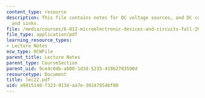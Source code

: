 ```yaml
---
content_type: resource
description: This file contains notes for DC voltage sources, and DC current sources
  and sinks.
file: /media/courses/6-012-microelectronic-devices-and-circuits-fall-2005/a9815140f323913daa7e30247854bf80_lec22.pdf
file_type: application/pdf
learning_resource_types:
- Lecture Notes
ocw_type: OCWFile
parent_title: Lecture Notes
parent_type: CourseSection
parent_uid: 9ce4c04b-a600-1d3d-5235-419b2783590d
resourcetype: Document
title: lec22.pdf
uid: a9815140-f323-913d-aa7e-30247854bf80
---
```

